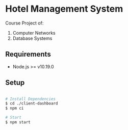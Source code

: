 # Hotel Management System

Course Project of:
1. Computer Networks
2. Database Systems

## Requirements

- Node.js >= v10.19.0

## Setup

```sh

# Install Dependencies
$ cd ./client-dashboard
$ npm ci

# Start
$ npm start
```
